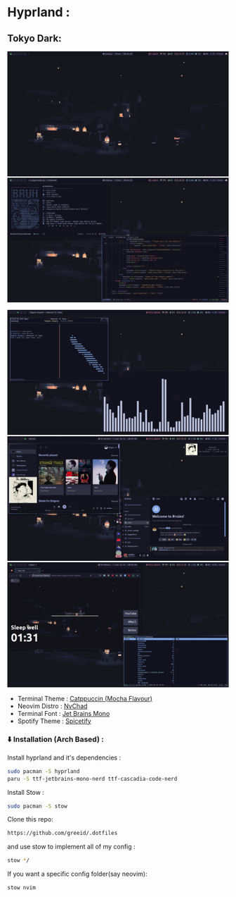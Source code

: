 # Hyprland :

## Tokyo Dark:

![hypr1](./.screenshots/td-desktop.png) ![hypr2](./.screenshots/td-fetch_vi.png)

![hypr3](./.screenshots/td-ncmp_cava.png)
![hypr4](./.screenshots/td-spotf_disc.png)
![hypr5](./.screenshots/td-ff_rngr.png)

- Terminal Theme :
  [Catppuccin (Mocha Flavour)](https://github.com/catppuccin/alacritty)
- Neovim Distro : [NvChad](https://nvchad.com)
- Terminal Font :
  [Jet Brains Mono](https://github.com/ryanoasis/nerd-fonts/releases/download/v2.3.3/JetBrainsMono.zip)
- Spotify Theme : [Spicetify](https://spicetify.app/)

### :arrow_down: Installation (Arch Based) :

Install hyprland and it's dependencies :

```bash
sudo pacman -S hyprland
paru -S ttf-jetbrains-mono-nerd ttf-cascadia-code-nerd
```

Install Stow :

```bash
sudo pacman -S stow
```

Clone this repo:

```bash
https://github.com/greeid/.dotfiles
```

and use stow to implement all of my config :

```bash
stow */
```

If you want a specific config folder(say neovim):

```bash
stow nvim
```
